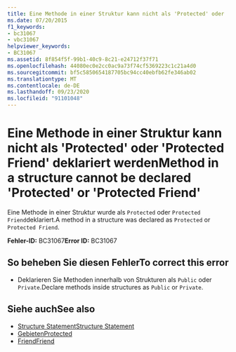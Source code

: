 ```yaml
---
title: Eine Methode in einer Struktur kann nicht als 'Protected' oder 'Protected Friend' deklariert werden
ms.date: 07/20/2015
f1_keywords:
- bc31067
- vbc31067
helpviewer_keywords:
- BC31067
ms.assetid: 8f854f5f-99b1-40c9-8c21-e24712f37f71
ms.openlocfilehash: 44080ec0e2cc0ac9a73f74cf5369223c1c21a4d0
ms.sourcegitcommit: bf5c5850654187705bc94cc40ebfb62fe346ab02
ms.translationtype: MT
ms.contentlocale: de-DE
ms.lasthandoff: 09/23/2020
ms.locfileid: "91101048"
---
```

# <a name="method-in-a-structure-cannot-be-declared-protected-or-protected-friend"></a><span data-ttu-id="b2eac-102">Eine Methode in einer Struktur kann nicht als 'Protected' oder 'Protected Friend' deklariert werden</span><span class="sxs-lookup"><span data-stu-id="b2eac-102">Method in a structure cannot be declared 'Protected' or 'Protected Friend'</span></span>

<span data-ttu-id="b2eac-103">Eine Methode in einer Struktur wurde als `Protected` oder `Protected Friend`deklariert.</span><span class="sxs-lookup"><span data-stu-id="b2eac-103">A method in a structure was declared as `Protected` or `Protected Friend`.</span></span>  
  
 <span data-ttu-id="b2eac-104">**Fehler-ID:** BC31067</span><span class="sxs-lookup"><span data-stu-id="b2eac-104">**Error ID:** BC31067</span></span>  
  
## <a name="to-correct-this-error"></a><span data-ttu-id="b2eac-105">So beheben Sie diesen Fehler</span><span class="sxs-lookup"><span data-stu-id="b2eac-105">To correct this error</span></span>  
  
- <span data-ttu-id="b2eac-106">Deklarieren Sie Methoden innerhalb von Strukturen als `Public` oder `Private`.</span><span class="sxs-lookup"><span data-stu-id="b2eac-106">Declare methods inside structures as `Public` or `Private`.</span></span>  
  
## <a name="see-also"></a><span data-ttu-id="b2eac-107">Siehe auch</span><span class="sxs-lookup"><span data-stu-id="b2eac-107">See also</span></span>

- [<span data-ttu-id="b2eac-108">Structure Statement</span><span class="sxs-lookup"><span data-stu-id="b2eac-108">Structure Statement</span></span>](../language-reference/statements/structure-statement.md)
- [<span data-ttu-id="b2eac-109">Gebieten</span><span class="sxs-lookup"><span data-stu-id="b2eac-109">Protected</span></span>](../language-reference/modifiers/protected.md)
- [<span data-ttu-id="b2eac-110">Friend</span><span class="sxs-lookup"><span data-stu-id="b2eac-110">Friend</span></span>](../language-reference/modifiers/friend.md)
